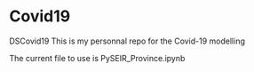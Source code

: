 # Covid19
DSCovid19 
This is my personnal repo for the Covid-19 modelling

The current file to use is PySEIR_Province.ipynb
